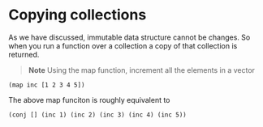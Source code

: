 # Copying collections

As we have discussed, immutable data structure cannot be changes.  So when you run a function over a collection a copy of that collection is returned.

> **Note** Using the map function, increment all the elements in a vector

<!--sec data-title="Reveal answer" data-id="answer001" data-collapse=true ces-->
```
(map inc [1 2 3 4 5])
```

The above map funciton is roughly equivalent to

```
(conj [] (inc 1) (inc 2) (inc 3) (inc 4) (inc 5))
```
<!--endsec-->
